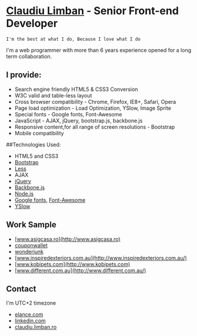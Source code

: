 # [Claudiu Limban](http://sofuxro.elance.com)  - Senior Front-end Developer

`I'm the best at what I do,
Because I love what I do`

I'm a web programmer with more than 6 years experience opened for a long term collaboration.


## I provide:

* Search engine friendly HTML5 & CSS3 Conversion
* W3C valid and table-less layout
* Cross browser compatibility - Chrome, Firefox, IE8+, Safari, Opera
* Page load optimization - Load Optimization, YSlow, Image Sprite
* Special fonts - Google fonts, Font-Awesome
* JavaScript - AJAX, jQuery, bootstrap.js, backbone.js
* Responsive content,for all range of screen resolutions - Bootstrap
* Mobile compatibility
 

##Technologies Used:

* HTML5 and CSS3
* [Bootstrap](http://twitter.github.io/bootstrap/)
* [Less](http://lesscss.org/)
* AJAX
* [jQuery](http://jquery.com/)
* [Backbone.js](http://backbonejs.org/)
* [Node.js](http://nodejs.org/)
* [Google fonts](http://www.google.com/fonts/), [Font-Awesome](http://fortawesome.github.io/Font-Awesome/)
* [YSlow](http://developer.yahoo.com/yslow/)


## Work Sample

* [www.asigcasa.ro](http://www.asigcasa.ro)
* [couponwallet](http://www.webfirme.ro/couponwallet/deals.html)
* [wonderjunk](http://www.webfirme.ro/wonderjunk/project_7/)
* [www.inspiredexteriors.com.au](http://www.inspiredexteriors.com.au/)
* [www.kobipets.com](http://www.kobipets.com)
* [www.different.com.au](http://www.different.com.au/)
 


## Contact

I'm UTC+2 timezone

* [elance.com](http://sofuxro.elance.com)
* [linkedin.com](http://www.linkedin.com/in/claudiulimban)
* [claudiu.limban.ro](http://claudiu.limban.ro)
